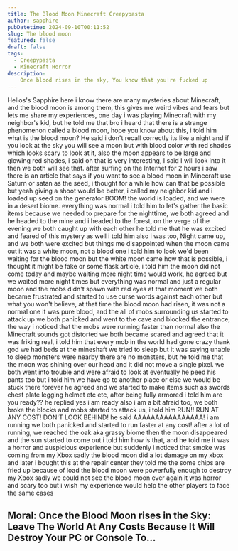 ```yaml
---
title: The Blood Moon Minecraft Creepypasta
author: sapphire
pubDatetime: 2024-09-10T00:11:52
slug: The blood moon 
featured: false
draft: false
tags:
  - Creepypasta
  - Minecraft Horror
description:
    Once blood rises in the sky, You know that you're fucked up
---
```

Hellos's Sapphire here i know there are many mysteries about Minecraft, and the blood moon is among them, this gives me weird vibes and fears but lets me share my experiences, one day i was playing Minecraft with my neighbor's kid, but he told me that bro i heard that there is a strange phenomenon called a blood moon, hope you know about this, i told him what is the blood moon? He said i don't recall correctly its like a night and if you look at the sky you will see a moon but with blood color with red shades which looks scary to look at it, also the moon appears to be large and glowing red shades, i said oh that is very interesting, I said I will look into it then we both will see that. after surfing on the Internet for 2 hours i saw there is an article that says if you want to see a blood moon in Minecraft use Saturn or satan as the seed, i thought for a while how can that be possible but yeah giving a shoot would be better, i called my neighbor kid and i loaded up seed on the generator BOOM! the world is loaded, and we were in a desert biome. everything was normal
i told him to let's gather the basic items because we needed to prepare for the nighttime, we both agreed and he headed to the mine and i headed to the forest, on the verge of the evening we both caught up with each other 
he told me that he was excited and feared of this mystery as well i told him also i was too, Night came up, and we both were excited but things me disappointed when the moon came out it was a white moon, not a blood one
i told him to look we'd been waiting for the blood moon but the white moon came how that is possible, i thought it might be fake or some flask article, i told him the moon did not come today and maybe waiting more night time would work, he agreed but we  waited more night times but everything was normal and just a regular moon and the mobs didn't spawn with red eyes
at that moment we both became frustrated and started to use curse words against each other but what you won't believe, at that time the blood moon had risen, it was not a normal one it was pure blood, and the all of mobs surrounding us started to attack up
we both panicked and went to the cave and blocked the entrance, the way i noticed that the mobs were running faster than normal also the Minecraft sounds got distorted
we both became scared and agreed that it was friking real, i told him that every mob in the world had gone crazy thank god we had beds at the mineshaft we tried to sleep but it was saying unable to sleep monsters were nearby
there are no monsters, but he told me that the moon was shining over our head and it did not move a single pixel. we both went into trouble and were afraid to look at eventually he peed his pants too
but i told him we have go to another place or else we would be stuck there forever he agreed and we started to make items such as swords chest plate legging helmet etc etc, after being fully armored i told him
are you ready?? he replied yes i am ready also i am a bit afraid too, we both broke the blocks and mobs started to attack us, i told him RUN!! RUN AT ANY COST! DON'T LOOK BEHIND! 
he said AAAAAAAAAAAAAAAA! i am running we both panicked and started to run faster at any cost!  after a lot of running, we reached the oak aka grassy biome then the moon disappeared and the sun started to come out
i told him how is that, and he told me it was a horror and auspicious experience but suddenly i noticed that smoke was coming from my Xbox sadly the blood moon did a lot damage on my xbox and later i bought this at the repair center they told me 
the some chips are fried up because of load the blood moon were powerfully enough to destroy my Xbox
sadly we could not see the blood moon ever again it was horror and scary too 
but i wish my experience would help the other players to face the same cases

Moral: Once the Blood Moon rises in the Sky: Leave The  World At Any Costs Because It Will Destroy Your PC or Console To...
---

